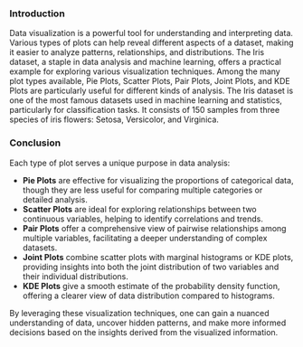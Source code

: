 ### Introduction

Data visualization is a powerful tool for understanding and interpreting data. Various types of plots can help reveal different aspects of a dataset, making it easier to analyze patterns, relationships, and distributions. The Iris dataset, a staple in data analysis and machine learning, offers a practical example for exploring various visualization techniques. Among the many plot types available, Pie Plots, Scatter Plots, Pair Plots, Joint Plots, and KDE Plots are particularly useful for different kinds of analysis.
The Iris dataset is one of the most famous datasets used in machine learning and statistics, particularly for classification tasks. It consists of 150 samples from three species of iris flowers: Setosa, Versicolor, and Virginica.

### Conclusion

Each type of plot serves a unique purpose in data analysis:

- **Pie Plots** are effective for visualizing the proportions of categorical data, though they are less useful for comparing multiple categories or detailed analysis.
- **Scatter Plots** are ideal for exploring relationships between two continuous variables, helping to identify correlations and trends.
- **Pair Plots** offer a comprehensive view of pairwise relationships among multiple variables, facilitating a deeper understanding of complex datasets.
- **Joint Plots** combine scatter plots with marginal histograms or KDE plots, providing insights into both the joint distribution of two variables and their individual distributions.
- **KDE Plots** give a smooth estimate of the probability density function, offering a clearer view of data distribution compared to histograms.

By leveraging these visualization techniques, one can gain a nuanced understanding of data, uncover hidden patterns, and make more informed decisions based on the insights derived from the visualized information.
